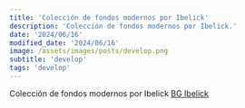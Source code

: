 ```yaml
---
title: 'Colección de fondos modernos por Ibelick'
description: 'Colección de fondos modernos por Ibelick.'
date: '2024/06/16'
modified_date: '2024/06/16'
image: /assets/images/posts/develop.png
subtitle: 'develop'
tags: 'develop'
---
```


Colección de fondos modernos por Ibelick [BG Ibelick](https://bg.ibelick.com/)
